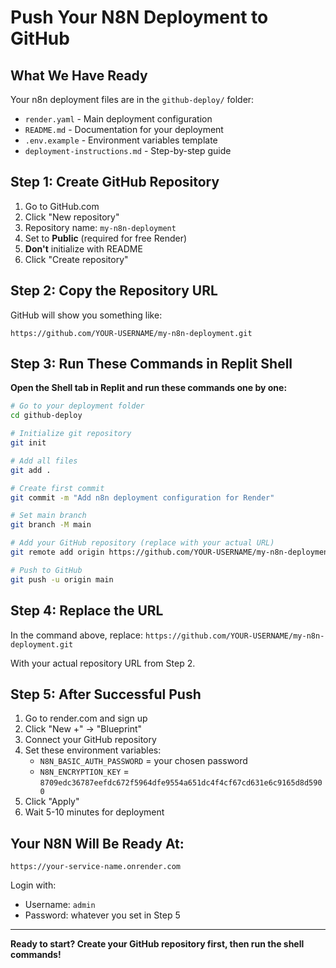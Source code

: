 # Push Your N8N Deployment to GitHub

## What We Have Ready

Your n8n deployment files are in the `github-deploy/` folder:
- `render.yaml` - Main deployment configuration
- `README.md` - Documentation for your deployment
- `.env.example` - Environment variables template
- `deployment-instructions.md` - Step-by-step guide

## Step 1: Create GitHub Repository

1. Go to GitHub.com
2. Click "New repository" 
3. Repository name: `my-n8n-deployment`
4. Set to **Public** (required for free Render)
5. **Don't** initialize with README
6. Click "Create repository"

## Step 2: Copy the Repository URL

GitHub will show you something like:
```
https://github.com/YOUR-USERNAME/my-n8n-deployment.git
```

## Step 3: Run These Commands in Replit Shell

**Open the Shell tab in Replit and run these commands one by one:**

```bash
# Go to your deployment folder
cd github-deploy

# Initialize git repository
git init

# Add all files
git add .

# Create first commit
git commit -m "Add n8n deployment configuration for Render"

# Set main branch
git branch -M main

# Add your GitHub repository (replace with your actual URL)
git remote add origin https://github.com/YOUR-USERNAME/my-n8n-deployment.git

# Push to GitHub
git push -u origin main
```

## Step 4: Replace the URL

In the command above, replace:
`https://github.com/YOUR-USERNAME/my-n8n-deployment.git`

With your actual repository URL from Step 2.

## Step 5: After Successful Push

1. Go to render.com and sign up
2. Click "New +" → "Blueprint" 
3. Connect your GitHub repository
4. Set these environment variables:
   - `N8N_BASIC_AUTH_PASSWORD` = your chosen password
   - `N8N_ENCRYPTION_KEY` = `8709edc36787eefdc672f5964dfe9554a651dc4f4cf67cd631e6c9165d8d5900`
5. Click "Apply"
6. Wait 5-10 minutes for deployment

## Your N8N Will Be Ready At:
`https://your-service-name.onrender.com`

Login with:
- Username: `admin`
- Password: whatever you set in Step 5

---

**Ready to start? Create your GitHub repository first, then run the shell commands!**